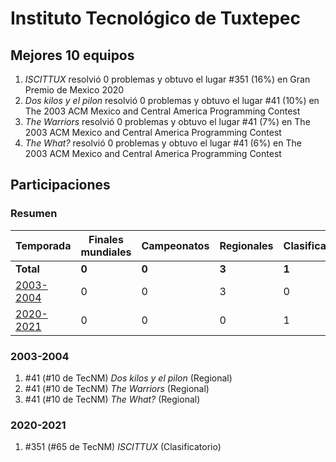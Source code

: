 ---
---

# Instituto Tecnológico de Tuxtepec

## Mejores 10 equipos

1. _ISCITTUX_ resolvió 0 problemas y obtuvo el lugar #351 (16%) en Gran Premio de Mexico 2020
1. _Dos kilos y el pilon_ resolvió 0 problemas y obtuvo el lugar #41 (10%) en The 2003 ACM Mexico and Central America Programming Contest
1. _The Warriors_ resolvió 0 problemas y obtuvo el lugar #41 (7%) en The 2003 ACM Mexico and Central America Programming Contest
1. _The What?_ resolvió 0 problemas y obtuvo el lugar #41 (6%) en The 2003 ACM Mexico and Central America Programming Contest

## Participaciones

### Resumen

| Temporada | Finales mundiales | Campeonatos | Regionales | Clasificatorios | Equipos |
| --- | --- | --- | --- | --- | --- |
| **Total** | **0** | **0** | **3** | **1** | **4** |
| [2003-2004](#2003-2004) | 0 | 0 | 3 | 0 | 3 |
| [2020-2021](#2020-2021) | 0 | 0 | 0 | 1 | 1 |

### 2003-2004

1. #41 (#10 de TecNM) _Dos kilos y el pilon_ (Regional)
1. #41 (#10 de TecNM) _The Warriors_ (Regional)
1. #41 (#10 de TecNM) _The What?_ (Regional)

### 2020-2021

1. #351 (#65 de TecNM) _ISCITTUX_ (Clasificatorio)



